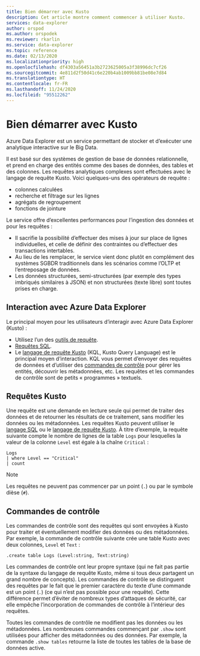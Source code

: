 ```yaml
---
title: Bien démarrer avec Kusto
description: Cet article montre comment commencer à utiliser Kusto.
services: data-explorer
author: orspod
ms.author: orspodek
ms.reviewer: rkarlin
ms.service: data-explorer
ms.topic: reference
ms.date: 02/13/2020
ms.localizationpriority: high
ms.openlocfilehash: df4303a56451a3b2723625005a3f38996dc7cf26
ms.sourcegitcommit: 4e811d2f50d41c6e220b4ab1009bb81be08e7d84
ms.translationtype: HT
ms.contentlocale: fr-FR
ms.lasthandoff: 11/24/2020
ms.locfileid: "95512262"
---
```

# <a name="getting-started-with-kusto"></a>Bien démarrer avec Kusto

Azure Data Explorer est un service permettant de stocker et d’exécuter une analytique interactive sur le Big Data.

Il est basé sur des systèmes de gestion de base de données relationnelle, et prend en charge des entités comme des bases de données, des tables et des colonnes. Les requêtes analytiques complexes sont effectuées avec le langage de requête Kusto. Voici quelques-uns des opérateurs de requête :
* colonnes calculées
* recherche et filtrage sur les lignes
* agrégats de regroupement
* fonctions de jointure

Le service offre d’excellentes performances pour l’ingestion des données et pour les requêtes : 
* Il sacrifie la possibilité d’effectuer des mises à jour sur place de lignes individuelles, et celle de définir des contraintes ou d’effectuer des transactions intertables. 
* Au lieu de les remplacer, le service vient donc plutôt en complément des systèmes SGBDR traditionnels dans les scénarios comme l’OLTP et l’entreposage de données.
* Les données structurées, semi-structurées (par exemple des types imbriqués similaires à JSON) et non structurées (texte libre) sont toutes prises en charge.

## <a name="interacting-with-azure-data-explorer"></a>Interaction avec Azure Data Explorer

Le principal moyen pour les utilisateurs d’interagir avec Azure Data Explorer (Kusto) :
* Utilisez l’un des [outils de requête](../../tools-integrations-overview.md#azure-data-explorer-query-tools). 
* [Requêtes SQL](../api/tds/t-sql.md).
*  Le [langage de requête Kusto](../query/index.md) (KQL, Kusto Query Language) est le principal moyen d’interaction. KQL vous permet d’envoyer des requêtes de données et d’utiliser des [commandes de contrôle](../management/index.md) pour gérer les entités, découvrir les métadonnées, etc.
Les requêtes et les commandes de contrôle sont de petits « programmes » textuels.

## <a name="kusto-queries"></a>Requêtes Kusto

Une requête est une demande en lecture seule qui permet de traiter des données et de retourner les résultats de ce traitement, sans modifier les données ou les métadonnées. Les requêtes Kusto peuvent utiliser le [langage SQL](../api/tds/t-sql.md) ou le [langage de requête Kusto](../query/index.md). À titre d’exemple, la requête suivante compte le nombre de lignes de la table `Logs` pour lesquelles la valeur de la colonne `Level` est égale à la chaîne `Critical` :

```kusto
Logs
| where Level == "Critical"
| count
```

> [!NOTE]
> Les requêtes ne peuvent pas commencer par un point (`.`) ou par le symbole dièse (`#`).

## <a name="control-commands"></a>Commandes de contrôle

Les commandes de contrôle sont des requêtes qui sont envoyées à Kusto pour traiter et éventuellement modifier des données ou des métadonnées. Par exemple, la commande de contrôle suivante crée une table Kusto avec deux colonnes, `Level` et `Text` :

```kusto
.create table Logs (Level:string, Text:string)
```

Les commandes de contrôle ont leur propre syntaxe (qui ne fait pas partie de la syntaxe du langage de requête Kusto, même si tous deux partagent un grand nombre de concepts). Les commandes de contrôle se distinguent des requêtes par le fait que le premier caractère du texte d’une commande est un point (`.`) (ce qui n’est pas possible pour une requête).
Cette différence permet d’éviter de nombreux types d’attaques de sécurité, car elle empêche l’incorporation de commandes de contrôle à l’intérieur des requêtes.

Toutes les commandes de contrôle ne modifient pas les données ou les métadonnées. Les nombreuses commandes commençant par `.show` sont utilisées pour afficher des métadonnées ou des données. Par exemple, la commande `.show tables` retourne la liste de toutes les tables de la base de données active.
